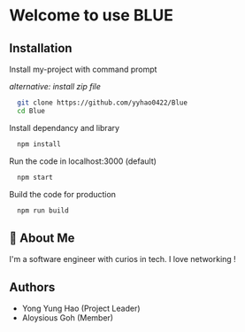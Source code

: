 
# Welcome to use BLUE






## Installation

Install my-project with command prompt

*alternative: install zip file*

```bash
  git clone https://github.com/yyhao0422/Blue
  cd Blue
```
Install dependancy and library
    
```bash
  npm install
```

Run the code in localhost:3000 (default)

```bash
  npm start
```

Build the code for production

```bash
  npm run build
```

## 🚀 About Me
I'm a software engineer with curios in tech. I love networking !


## Authors



- Yong Yung Hao (Project Leader) 
- Aloysious Goh (Member)
